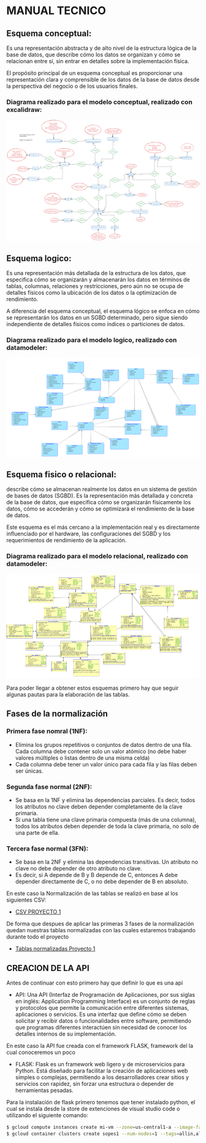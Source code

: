 # MANUAL TECNICO
## Esquema conceptual:
Es una representación abstracta y de alto nivel de la estructura lógica de la base de datos, que describe cómo los datos se organizan y cómo se relacionan entre sí, sin entrar en detalles sobre la implementación física. 

El propósito principal de un esquema conceptual es proporcionar una representación clara y comprensible de los datos de la base de datos desde la perspectiva del negocio o de los usuarios finales.

### Diagrama realizado para el modelo conceptual, realizado con excalidraw:
![Diagrama Modelo Conceptual](https://github.com/Samashoas/SBD1_P1_202109705/blob/main/%5BSDB1%5DDiagramas_P1/%5BSBD1%5DModelo_Conceptual_P1.png?raw=true)

## Esquema logico:
Es una representación más detallada de la estructura de los datos, que especifica cómo se organizarán y almacenarán los datos en términos de tablas, columnas, relaciones y restricciones, pero aún no se ocupa de detalles físicos como la ubicación de los datos o la optimización de rendimiento.

A diferencia del esquema conceptual, el esquema lógico se enfoca en cómo se representarán los datos en un SGBD determinado, pero sigue siendo independiente de detalles físicos como índices o particiones de datos.

### Diagrama realizado para el modelo logico, realizado con datamodeler:
![Diagrama Modelo Logico](https://github.com/Samashoas/SBD1_P1_202109705/blob/main/%5BSDB1%5DDiagramas_P1/%5BSBD1%5DModelo_Logicol_P1.png?raw=true)

## Esquema fisico o relacional:
describe cómo se almacenan realmente los datos en un sistema de gestión de bases de datos (SGBD). Es la representación más detallada y concreta de la base de datos, que especifica cómo se organizarán físicamente los datos, cómo se accederán y cómo se optimizará el rendimiento de la base de datos.

Este esquema es el más cercano a la implementación real y es directamente influenciado por el hardware, las configuraciones del SGBD y los requerimientos de rendimiento de la aplicación.

### Diagrama realizado para el modelo relacional, realizado con datamodeler: 
![Diagrama de arquitectura](https://github.com/Samashoas/SBD1_P1_202109705/blob/main/%5BSDB1%5DDiagramas_P1/%5BSBD1%5DModelo_Relacionall_P1.png?raw=true)

Para poder llegar a obtener estos esquemas primero hay que seguir algunas pautas para la elaboración de las tablas.

## Fases de la normalización
### Primera fase nomral (1NF):

* Elimina los grupos repetitivos o conjuntos de datos dentro de una fila. Cada columna debe contener solo un valor atómico (no debe haber valores múltiples o listas dentro de una misma celda)
* Cada columna debe tener un valor único para cada fila y las filas deben ser únicas.

### Segunda fase normal (2NF):

* Se basa en la 1NF y elimina las dependencias parciales. Es decir, todos los atributos no clave deben depender completamente de la clave primaria.
* Si una tabla tiene una clave primaria compuesta (más de una columna), todos los atributos deben depender de toda la clave primaria, no solo de una parte de ella.

### Tercera fase normal (3FN):
* Se basa en la 2NF y elimina las dependencias transitivas. Un atributo no clave no debe depender de otro atributo no clave.
* Es decir, si A depende de B y B depende de C, entonces A debe depender directamente de C, o no debe depender de B en absoluto.

En este caso la Normalización de las tablas se realizó en base al los siguientes CSV:
* [CSV PROYECTO 1](https://drive.google.com/drive/folders/1gwGvckRx3sAuRtZpQMKZwzTaFL4i7Fa8)

De forma que despues de aplicar las primeras 3 fases de la normalización quedan nuestras tablas normalizadas con las cuales estaremos trabajando durante todo el proyecto
* [Tablas normalizadas Proyecto 1](https://docs.google.com/spreadsheets/d/1shWiuavApTypH0oO4eYShfWLYI0867wxHVzaHkl4IQw/edit?gid=0#gid=0)

## CREACION DE LA API

Antes de continuar con esto primero hay que definir lo que es una api

* API: Una API (Interfaz de Programación de Aplicaciones, por sus siglas en inglés: Application Programming Interface) es un conjunto de reglas y protocolos que permite la comunicación entre diferentes sistemas, aplicaciones o servicios. Es una interfaz que define cómo se deben solicitar y recibir datos o funcionalidades entre software, permitiendo que programas diferentes interactúen sin necesidad de conocer los detalles internos de su implementación.

En este caso la API fue creada con el framework FLASK, framework del la cual conoceremos un poco

* FLASK: Flask es un framework web ligero y de microservicios para Python. Está diseñado para facilitar la creación de aplicaciones web simples o complejas, permitiendo a los desarrolladores crear sitios y servicios con rapidez, sin forzar una estructura o depender de herramientas pesadas.

Para la instalación de flask primero tenemos que tener instalado python, el cual se instala desde la store de extenciones de visual studio code o utilizando el siguiente comando:

```bash
$ gcloud compute instances create mi-vm --zone=us-central1-a --image-family=debian-9 --image-project=debian-cloud
$ gcloud container clusters create sopes1 --num-nodes=1 --tags=allin,allout --machine-type=n1-standard-2 --no-enable-network-policy
```
